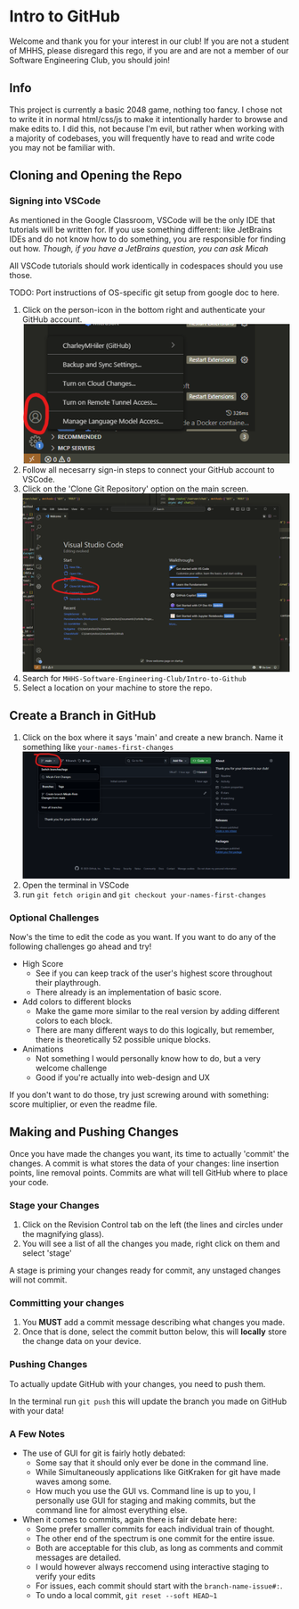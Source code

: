 # Intro to GitHub
Welcome and thank you for your interest in our club! If you are not a student of MHHS, please disregard this rego, if
you are and are not a member of our Software Engineering Club, you should join!

## Info
This project is currently a basic 2048 game, nothing too fancy. I chose not to write it in normal html/css/js to make it
intentionally harder to browse and make edits to. I did this, not because I'm evil, but rather when working with a
majority of codebases, you will frequently have to read and write code you may not be familiar with.

## Cloning and Opening the Repo
### Signing into VSCode
As mentioned in the Google Classroom, VSCode will be the only IDE that tutorials will be written for. If you use
something different: like JetBrains IDEs and do not know how to do something, you are responsible for finding out how.
*Though, if you have a JetBrains question, you can ask Micah*

All VSCode tutorials should work identically in codespaces should you use those.

TODO: Port instructions of OS-specific git setup from google doc to here.

1. Click on the person-icon in the bottom right and authenticate your GitHub account.
![](./tutorial_imgs/Screenshot%202025-09-20%20215814.png)
2. Follow all necesarry sign-in steps to connect your GitHub account to VSCode.
3. Click on the 'Clone Git Repository' option on the main screen.
![](./tutorial_imgs/Screenshot%202025-09-20%20215321.png)
4. Search for `MHHS-Software-Engineering-Club/Intro-to-Github`
5. Select a location on your machine to store the repo.

## Create a Branch in GitHub
1. Click on the box where it says 'main' and create a new branch. Name it something like `your-names-first-changes`
![](./tutorial_imgs/Screenshot%202025-09-20%20221513.png)
2. Open the terminal in VSCode
3. run `git fetch origin` and `git checkout your-names-first-changes`

### Optional Challenges
Now's the time to edit the code as you want. If you want to do any of the following challenges go ahead and try!
* High Score
  * See if you can keep track of the user's highest score throughout their playthrough.
  * There already is an implementation of basic score.
* Add colors to different blocks
  * Make the game more similar to the real version by adding different colors to each block.
  * There are many different ways to do this logically, but remember, there is theoretically 52 possible unique blocks.
* Animations
  * Not something I would personally know how to do, but a very welcome challenge
  * Good if you're actually into web-design and UX

If you don't want to do those, try just screwing around with something: score multiplier, or even the readme file.

## Making and Pushing Changes
Once you have made the changes you want, its time to actually 'commit' the changes. A commit is what stores the data of
your changes: line insertion points, line removal points. Commits are what will tell GitHub where to place your code.
### Stage your Changes
1. Click on the Revision Control tab on the left (the lines and circles under the magnifying glass).
2. You will see a list of all the changes you made, right click on them and select 'stage'

A stage is priming your changes ready for commit, any unstaged changes will not commit. 

### Committing your changes
1. You **MUST** add a commit message describing what changes you made.
2. Once that is done, select the commit button below, this will **locally** store the change data on your device.

### Pushing Changes
To actually update GitHub with your changes, you need to push them.

In the terminal run `git push` this will update the branch you made on GitHub with your data!

### A Few Notes
* The use of GUI for git is fairly hotly debated:
  * Some say that it should only ever be done in the command line. 
  * While  Simultaneously applications like GitKraken for git have made waves among some.
  * How much you use the GUI vs. Command line is up to you, I personally use GUI for staging and making commits, but
  the command line for almost everything else.
* When it comes to commits, again there is fair debate here:
  * Some prefer smaller commits for each individual train of thought.
  * The other end of the spectrum is one commit for the entire issue.
  * Both are acceptable for this club, as long as comments and commit messages are detailed.
  * I would however always reccomend using interactive staging to verify your edits
  * For issues, each commit should start with the `branch-name-issue#:`.
  * To undo a local commit, `git reset --soft HEAD~1`